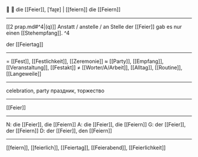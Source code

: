 🔴 🎉 die [[Feier]], [ˈfaɪ̯ɐ] | [[feiern]]
die [[Feiern]]

---
[[2 prap.md#^4|(q)]] Anstatt / anstelle / an Stelle der [[Feier]] gab es nur einen [[Stehempfang]]. ^4

der [[Feiertag]]

---
= [[Fest]], [[Festlichkeit]], [[Zeremonie]]
≈ [[Party]], [[Empfang]], [[Veranstaltung]], [[Festakt]]
≠ [[Worter/A/Arbeit]], [[Alltag]], [[Routine]], [[Langeweile]]

---
celebration, party
праздник, торжество

---
[[Feier]]

---
N: die [[Feier]], die [[Feiern]]
A: die [[Feier]], die [[Feiern]]
G: der [[Feier]], der [[Feiern]]
D: der [[Feier]], den [[Feiern]]

---
[[feiern]], [[feierlich]], [[Feiertag]], [[Feierabend]], [[Feierlichkeit]]
